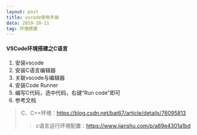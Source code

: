 ```yaml
---
layout: post
title: vscode使用手册
data: 2019-10-11
tag: 环境搭建
---
```


#### VSCode环境搭建之C语言
1. 安装vscode
2. 安装C语言编辑器
3. 关联vscode与编辑器
4. 安装Code Runner
5. 编写C代码，选中代码，右键“Run code”即可
6. 参考文档
> C、C++环境：https://blog.csdn.net/bat67/article/details/76095813
>> c语言运行环境配置：https://www.jianshu.com/p/a89e4301a1bd
